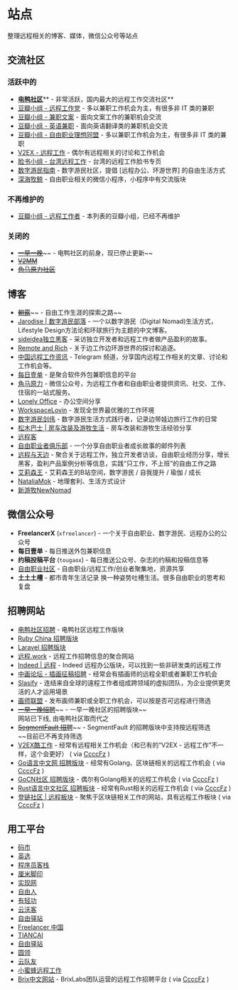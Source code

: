 # 站点

整理远程相关的博客、媒体，微信公众号等站点

<a name="CMaCA"></a>
## 交流社区

<a name="RFE8f"></a>
### 活跃中的

- [**电鸭社区**](https://eleduck.com/)** - 非常活跃，国内最大的远程工作交流社区**
- [豆瓣小组 - 远程工作党](https://www.douban.com/group/freejobs/) - 多以兼职工作机会为主，有很多非 IT 类的兼职
- [豆瓣小组 - 兼职文案](https://www.douban.com/group/292715/) - 面向文案工作的兼职机会交流
- [豆瓣小组 - 英语兼职](https://www.douban.com/group/524795/) - 面向英语翻译类的兼职机会交流
- [豆瓣小组 - 自由职业理想同盟](https://www.douban.com/group/33544/) -  多以兼职工作机会为主，有很多非 IT 类的兼职
- [V2EX - 远程工作](https://www.v2ex.com/go/remote) - 偶尔有远程相关的讨论和工作机会
- [脸书小组 - 台湾远程工作](https://www.facebook.com/groups/remotetaiwan/) - 台湾的远程工作脸书专页
- [数字游民指南](https://www.nomadguide.cn/) - 数字游民社区，提倡 [远程办公、环游世界] 的自由生活方式
- [深海牧鲸](https://www.yuque.com/greatghoul/remote/ekpgl6) - 自由职业相关的微信小程序，小程序中有交流版块
<a name="YWHfL"></a>
### 不再维护的

- [豆瓣小组 - 远程工作者](https://www.douban.com/group/remoteworking) - 本列表的豆瓣小组，已经不再维护
<a name="pGZQA"></a>
### 关闭的

- [~~一早一晚~~](http://yizaoyiwan.com/)~~ - 电鸭社区的前身，现已停止更新~~
- [~~V2MM~~](https://v2mm.tech/)
- [~~角马原力社区~~](http://www.gnuforce.com/community)

<a name="MwX8G"></a>
## 博客

- [~~朝露~~](http://www.littledew.com/)~~ - 自由工作生涯的探索之路~~
- [Jarodise | 数字游民部落](https://jarodise.com/) - 一个以数字游民（Digital Nomad)生活方式，Lifestyle Design方法论和环球旅行为主题的中文博客。
- [sideidea独立黑客](https://xiaozhuanlan.com/sideidea) - 采访独立开发者和远程工作者做产品盈利的故事。
- [Remote and Rich](https://zhuanlan.zhihu.com/remoteandrich) - 关于边工作边环游世界的探讨和追逐。
- [中国远程工作资讯](https://t.me/remote_cn) - Telegram 频道，分享国内远程工作相关的文章、讨论和工作机会等。
- [每日壹单](https://mryd.freeflarum.com/) - 是聚合软件外包兼职信息的平台
- [角马原力](https://www.zhihu.com/people/gnuforce/) - 微信公众号，为远程工作者和自由职业者提供资讯、社交、工作、住宿的一站式服务。
- [Lonely Office](https://zhuanlan.zhihu.com/lonelyoffice) - 办公空间分享
- [WorkspaceLovin](https://workspacelovin.com/) - 发现全世界最优雅的工作环境
- [数字游民剑伟](https://i.loli.net/2019/01/27/5c4d190b8b4d9.jpg) - 数字游民生活方式践行者，记录边带娃边旅行工作的日常
- [松木巴士 | 房车改装及游牧生活](https://zhuanlan.zhihu.com/c_155023320) - 房车改装和游牧生活经验分享
- [远程客](https://yuanchengke.com/%5D)
- [自由职业者俱乐部](https://tinyletter.com/bobjiang) - 一个分享自由职业者成长故事的邮件列表
- [远程与天边](https://blockflats.com/) - 聚合关于远程工作，独立开发者访谈，自由职业经历分享，增长黑客，盈利产品案例分析等信息，实践“只工作，不上班”的自由工作之路
- [艾莉森王](https://space.bilibili.com/14621086) - 艾莉森王的B站空间，数字游民 / 自我提升 / 瑜伽 / 成长
- [NataliaMok](https://nataliamok.com/) - 地理套利、生活方式设计
- [新游牧NewNomad](https://api.66mz8.com/api/qrcode.php?url=http://weixin.qq.com/r/1zv07CfEVXoqrWOP927F)

<a name="j1WuS"></a>
## 微信公众号

- **FreelancerX** (`xfreelancer`) - 一个关于自由职业、数字游民、远程办公的公众号
- **每日壹单** - 每日推送外包兼职信息
- **约稿投稿平台** (`tougaox`) - 每日推送公众号、杂志的约稿和投稿信息等
- [自由职业社区](https://mp.weixin.qq.com/s/9cdeXi00Qsaw54RdCCPCFg) - 自由职业/远程工作/创业者聚集地，资源共享
- **土土土槽** - 都市青年生活记录 换一种姿势吐槽生活。很多自由职业的思考和复盘

<a name="MgtwK"></a>
## 招聘网站

- [电鸭社区招聘](https://eleduck.com/categories/5/tags/0-0-19) - 电鸭社区远程工作版块
- [Ruby China 招聘版块](https://ruby-china.org/jobs)
- [Laravel 招聘版块](https://learnku.com/laravel/c/php-jobs)
- [远程.work](http://yuancheng.work/) - 远程工作招聘信息的聚合网站
- [Indeed | 远程](https://cn.indeed.com/%E5%B7%A5%E4%BD%9C-%E8%BF%9C%E7%A8%8B%E5%8A%9E%E5%85%AC) - Indeed 远程办公版块，可以找到一些非研发类的远程工作
- [中画论坛 - 插画征稿招聘](http://bbs.chahua.org/thread.php?fid=8&page=1) - 经常会有插画师的远程全职或者兼职工作机会
- [Slasify](https://slasify.com/) - 连结来自全球的遠程工作者组成跨领域的虚拟团队，为企业提供更灵活的人才运用場景
- [画师联盟](http://www.huashilm.com/job?jobType=2) - 发布画师兼职或全职工作机会，可以按是否可远程进行筛选
- [~~一早一晚招聘~~](https://3cwork.com/discussions?category=remote)~~ - 一早一晚社区的招聘版块~~<br />网站已下线, 由电鸭社区取而代之
- [~~SegmentFault 招聘~~](https://segmentfault.com/jobs/search?remote=1)~~ - SegmentFault 的招聘版块中支持按远程筛选<br />~~目前已不再支持筛选
- [V2EX酷工作](https://www.v2ex.com/?tab=jobs) - 经常有远程相关工作机会（和已有的“V2EX - 远程工作”不一样，这个会更好） ( via [CcccFz]() )
- [Go语言中文网 招聘版块](https://studygolang.com/go/jobs) - 经常有Golang、区块链相关的远程工作机会 ( via [CcccFz]() )
- [GoCN社区 招聘版块](https://gocn.vip/jobs) - 偶尔有Golang相关的远程工作机会 ( via [CcccFz]() )
- [Rust语言中文社区 招聘板块](https://rustcc.cn/section?id=fed6b7de-0a74-48eb-8988-1978858c9b35) - 经常有Rust相关的远程工作机会 ( via [CcccFz]() )
- [登链社区 | 远程板块](https://learnblockchain.cn/index.php/jobs/71/%E8%BF%9C%E7%A8%8B) - 聚焦于区块链相关工作的网站，具有远程工作板块 ( via [CcccFz]() )

<a name="hAY3C"></a>
## 用工平台

- [码市](https://mart.coding.net/)
- [英选](https://www.yingxuan.io/)
- [程序员客栈](https://www.proginn.com/)
- [厘米脚印](http://www.limijiaoyin.com/)
- [实现网](http://shixian.com/)
- [自由人](http://www.freemancn.com/)
- [有轻功](http://www.youqinggong.com/)
- [云沃客](https://www.clouderwork.com/)
- [自由驿站](https://ziyouyizhan.com/)
- [Freelancer 中国](https://www.freelancer.cn/)
- [TIANCAI](https://tiancai.pro/)
- [自由驿站](https://ziyouyizhan.com/)
- [圆领](https://www.yuanling.com/)
- [云队友](https://www.duiyou360.com/)
- [小蜜蜂远程工作](https://www.xmf.com/)
- [Brix中文网站](https://zh.joinbrix.com/) - BrixLabs团队运营的远程工作招聘平台 ( via [CcccFz](https://github.com/CcccFz) )
